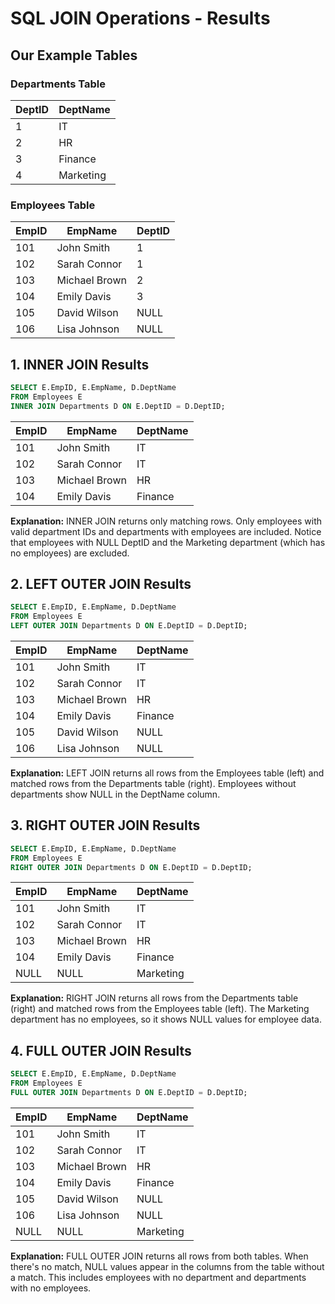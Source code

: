# SQL JOIN Operations - Results

## Our Example Tables

### Departments Table
| DeptID | DeptName   |
|--------|------------|
| 1      | IT         |
| 2      | HR         |
| 3      | Finance    |
| 4      | Marketing  |

### Employees Table
| EmpID | EmpName        | DeptID |
|-------|---------------|--------|
| 101   | John Smith     | 1      |
| 102   | Sarah Connor   | 1      |
| 103   | Michael Brown  | 2      |
| 104   | Emily Davis    | 3      |
| 105   | David Wilson   | NULL   |
| 106   | Lisa Johnson   | NULL   |

## 1. INNER JOIN Results
```sql
SELECT E.EmpID, E.EmpName, D.DeptName
FROM Employees E
INNER JOIN Departments D ON E.DeptID = D.DeptID;
```

| EmpID | EmpName        | DeptName |
|-------|---------------|----------|
| 101   | John Smith     | IT       |
| 102   | Sarah Connor   | IT       |
| 103   | Michael Brown  | HR       |
| 104   | Emily Davis    | Finance  |

**Explanation:** INNER JOIN returns only matching rows. Only employees with valid department IDs and departments with employees are included. Notice that employees with NULL DeptID and the Marketing department (which has no employees) are excluded.

## 2. LEFT OUTER JOIN Results
```sql
SELECT E.EmpID, E.EmpName, D.DeptName
FROM Employees E
LEFT OUTER JOIN Departments D ON E.DeptID = D.DeptID;
```

| EmpID | EmpName        | DeptName |
|-------|---------------|----------|
| 101   | John Smith     | IT       |
| 102   | Sarah Connor   | IT       |
| 103   | Michael Brown  | HR       |
| 104   | Emily Davis    | Finance  |
| 105   | David Wilson   | NULL     |
| 106   | Lisa Johnson   | NULL     |

**Explanation:** LEFT JOIN returns all rows from the Employees table (left) and matched rows from the Departments table (right). Employees without departments show NULL in the DeptName column.

## 3. RIGHT OUTER JOIN Results
```sql
SELECT E.EmpID, E.EmpName, D.DeptName
FROM Employees E
RIGHT OUTER JOIN Departments D ON E.DeptID = D.DeptID;
```

| EmpID | EmpName        | DeptName   |
|-------|---------------|------------|
| 101   | John Smith     | IT         |
| 102   | Sarah Connor   | IT         |
| 103   | Michael Brown  | HR         |
| 104   | Emily Davis    | Finance    |
| NULL  | NULL          | Marketing  |

**Explanation:** RIGHT JOIN returns all rows from the Departments table (right) and matched rows from the Employees table (left). The Marketing department has no employees, so it shows NULL values for employee data.

## 4. FULL OUTER JOIN Results
```sql
SELECT E.EmpID, E.EmpName, D.DeptName
FROM Employees E
FULL OUTER JOIN Departments D ON E.DeptID = D.DeptID;
```

| EmpID | EmpName        | DeptName   |
|-------|---------------|------------|
| 101   | John Smith     | IT         |
| 102   | Sarah Connor   | IT         |
| 103   | Michael Brown  | HR         |
| 104   | Emily Davis    | Finance    |
| 105   | David Wilson   | NULL       |
| 106   | Lisa Johnson   | NULL       |
| NULL  | NULL          | Marketing  |

**Explanation:** FULL OUTER JOIN returns all rows from both tables. When there's no match, NULL values appear in the columns from the table without a match. This includes employees with no department and departments with no employees.